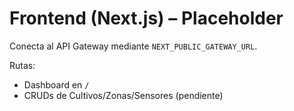 # Frontend (Next.js) – Placeholder

Conecta al API Gateway mediante `NEXT_PUBLIC_GATEWAY_URL`.

Rutas:
- Dashboard en `/`
- CRUDs de Cultivos/Zonas/Sensores (pendiente)